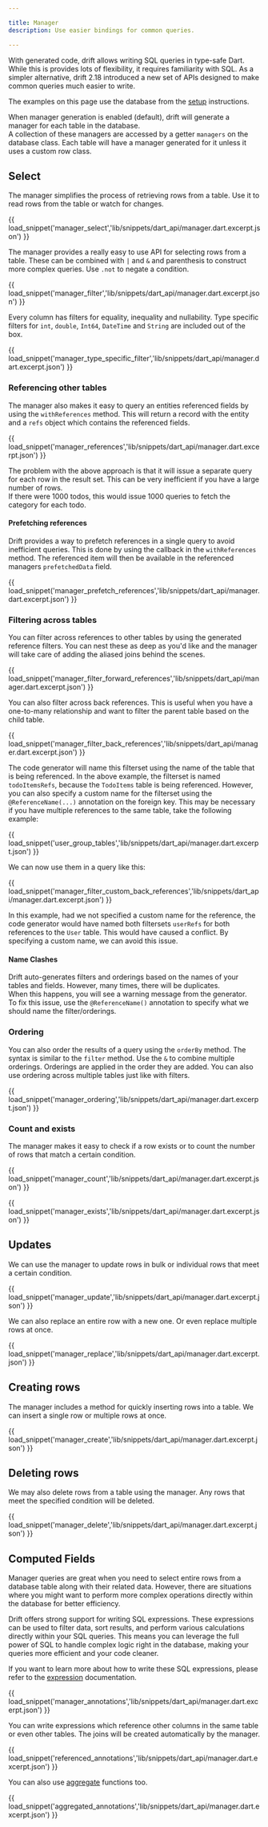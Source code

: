 ```yaml
---

title: Manager
description: Use easier bindings for common queries.

---
```




With generated code, drift allows writing SQL queries in type-safe Dart.
While this is provides lots of flexibility, it requires familiarity with SQL.
As a simpler alternative, drift 2.18 introduced a new set of APIs designed to
make common queries much easier to write.

The examples on this page use the database from the [setup](../setup.md)
instructions.

When manager generation is enabled (default), drift will generate a manager for each table in the database.  
A collection of these managers are accessed by a getter `managers` on the database class.
Each table will have a manager generated for it unless it uses a custom row class.

## Select

The manager simplifies the process of retrieving rows from a table. Use it to read rows from the table or watch
for changes.

{{ load_snippet('manager_select','lib/snippets/dart_api/manager.dart.excerpt.json') }}

The manager provides a really easy to use API for selecting rows from a table. These can be combined with `|` and `&`  and parenthesis to construct more complex queries. Use `.not` to negate a condition.

{{ load_snippet('manager_filter','lib/snippets/dart_api/manager.dart.excerpt.json') }}

Every column has filters for equality, inequality and nullability.
Type specific filters for `int`, `double`, `Int64`, `DateTime` and `String` are included out of the box.

{{ load_snippet('manager_type_specific_filter','lib/snippets/dart_api/manager.dart.excerpt.json') }}


### Referencing other tables

The manager also makes it easy to query an entities referenced fields by using the `withReferences` method.
This will return a record with the entity and a `refs` object which contains the referenced fields.

{{ load_snippet('manager_references','lib/snippets/dart_api/manager.dart.excerpt.json') }}

The problem with the above approach is that it will issue a separate query for each row in the result set. This can be very inefficient if you have a large number of rows.  
If there were 1000 todos, this would issue 1000 queries to fetch the category for each todo.

#### Prefetching references

Drift provides a way to prefetch references in a single query to avoid inefficient queries. This is done by using the callback in the `withReferences` method. The referenced item will then be available in the referenced managers `prefetchedData` field.

{{ load_snippet('manager_prefetch_references','lib/snippets/dart_api/manager.dart.excerpt.json') }}

### Filtering across tables
You can filter across references to other tables by using the generated reference filters. You can nest these as deep as you'd like and the manager will take care of adding the aliased joins behind the scenes.

{{ load_snippet('manager_filter_forward_references','lib/snippets/dart_api/manager.dart.excerpt.json') }}

You can also filter across back references. This is useful when you have a one-to-many relationship and want to filter the parent table based on the child table. 

{{ load_snippet('manager_filter_back_references','lib/snippets/dart_api/manager.dart.excerpt.json') }}

The code generator will name this filterset using the name of the table that is being referenced. In the above example, the filterset is named `todoItemsRefs`, because the `TodoItems` table is being referenced.
However, you can also specify a custom name for the filterset using the `@ReferenceName(...)` annotation on the foreign key. This may be necessary if you have multiple references to the same table, take the following example:

{{ load_snippet('user_group_tables','lib/snippets/dart_api/manager.dart.excerpt.json') }}

We can now use them in a query like this:

{{ load_snippet('manager_filter_custom_back_references','lib/snippets/dart_api/manager.dart.excerpt.json') }}

In this example, had we not specified a custom name for the reference, the code generator would have named both filtersets `userRefs` for both references to the `User` table. This would have caused a conflict. By specifying a custom name, we can avoid this issue.


#### Name Clashes
Drift auto-generates filters and orderings based on the names of your tables and fields. However, many times, there will be duplicates.  
When this happens, you will see a warning message from the generator.  
To fix this issue, use the `@ReferenceName()` annotation to specify what we should name the filter/orderings.


### Ordering

You can also order the results of a query using the `orderBy` method. The syntax is similar to the `filter` method.
Use the `&` to combine multiple orderings. Orderings are applied in the order they are added.
You can also use ordering across multiple tables just like with filters.

{{ load_snippet('manager_ordering','lib/snippets/dart_api/manager.dart.excerpt.json') }}


### Count and exists
The manager makes it easy to check if a row exists or to count the number of rows that match a certain condition.

{{ load_snippet('manager_count','lib/snippets/dart_api/manager.dart.excerpt.json') }}

{{ load_snippet('manager_exists','lib/snippets/dart_api/manager.dart.excerpt.json') }}


## Updates
We can use the manager to update rows in bulk or individual rows that meet a certain condition.

{{ load_snippet('manager_update','lib/snippets/dart_api/manager.dart.excerpt.json') }}

We can also replace an entire row with a new one. Or even replace multiple rows at once.

{{ load_snippet('manager_replace','lib/snippets/dart_api/manager.dart.excerpt.json') }}

## Creating rows
The manager includes a method for quickly inserting rows into a table.
We can insert a single row or multiple rows at once.

{{ load_snippet('manager_create','lib/snippets/dart_api/manager.dart.excerpt.json') }}


## Deleting rows
We may also delete rows from a table using the manager.
Any rows that meet the specified condition will be deleted.

{{ load_snippet('manager_delete','lib/snippets/dart_api/manager.dart.excerpt.json') }}



## Computed Fields

Manager queries are great when you need to select entire rows from a database table along with their related data. However, there are situations where you might want to perform more complex operations directly within the database for better efficiency. 

Drift offers strong support for writing SQL expressions. These expressions can be used to filter data, sort results, and perform various calculations directly within your SQL queries. This means you can leverage the full power of SQL to handle complex logic right in the database, making your queries more efficient and your code cleaner.

If you want to learn more about how to write these SQL expressions, please refer to the [expression](expressions.md) documentation.

{{ load_snippet('manager_annotations','lib/snippets/dart_api/manager.dart.excerpt.json') }}

You can write expressions which reference other columns in the same table or even other tables.
The joins will be created automatically by the manager.

{{ load_snippet('referenced_annotations','lib/snippets/dart_api/manager.dart.excerpt.json') }}

You can also use [aggregate](./expressions.md#aggregate-functions-like-count-and-sum) functions too.

{{ load_snippet('aggregated_annotations','lib/snippets/dart_api/manager.dart.excerpt.json') }}

<!-- 
This documentation should added once the internal manager APIs are more stable

## Extensions
The manager provides a set of filters and orderings out of the box for common types, however you can
extend them to add new filters and orderings.

#### Custom Column Filters
If you want to add new filters for individual columns types, you can extend the `ColumnFilter<T>` class.

{{ load_snippet('manager_filter_extensions','lib/snippets/dart_api/manager.dart.excerpt.json') }}

#### Custom Table Filters
You can also create custom filters that operate on multiple columns by extending generated filtersets.

{{ load_snippet('manager_custom_filter','lib/snippets/dart_api/manager.dart.excerpt.json') }}

#### Custom Column Orderings
You can create new ordering methods for individual columns types by extending the `ColumnOrdering<T>` class.
Use the `ComposableOrdering` class to create complex orderings.

{{ load_snippet('manager_ordering_extensions','lib/snippets/dart_api/manager.dart.excerpt.json') }}

#### Custom Table Filters
You can also create custom filters that operate on multiple columns by extending generated filtersets.

{{ load_snippet('manager_custom_filter','lib/snippets/dart_api/manager.dart.excerpt.json') }} -->
